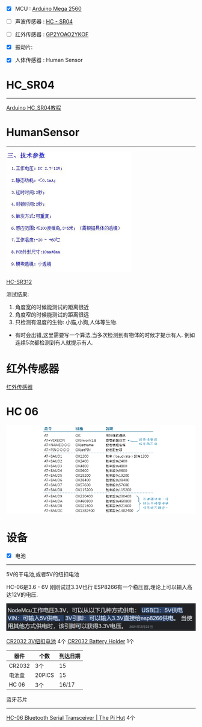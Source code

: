 - [x] MCU : [Arduino Mega 2560](assets/截图_20230626154923.png)
- [ ] 声波传感器 : [HC - SR04](assets/截图_20230626155036.png)
- [ ] 红外传感器 : [GP2YOAO2YKOF](assets/dce3e41fc3c9b3fbfbb9cf8f017b6ec.jpg)
- [x] 振动片:  
- [x] 人体传感器 : Human Sensor


# HC_SR04
___
[Arduino HC_SR04教程](https://projecthub.arduino.cc/Isaac100/getting-started-with-the-hc-sr04-ultrasonic-sensor-7cabe1)




# HumanSensor
___

![](assets/截图_20230627122308.png)



[HC-SR312](https://zhuanlan.zhihu.com/p/144836311)

测试结果:
1. 角度宽的时候能测试的距离很近
2. 角度窄的时候能测试的距离很远
3. 只检测有温度的生物: 小猫,小狗,人体等生物.

- 有时会出错,这里需要写一个算法,当多次检测到有物体的时候才提示有人.
例如连续5次都检测到有人就提示有人.

# 红外传感器
[红外传感器](https://www.aranacorp.com/en/using-a-distance-sensor-gp2y0a21-arduino/)

# HC 06
![](assets/截图_20230713124124.png)

# 设备

- [x] 电池
___
5V的干电池,或者5V的纽扣电池

HC-06是3.6 - 6V 刚刚试过3.3V也行
ESP8266有一个稳压器,理论上可以输入高达12V的电压.

![](assets/截图_20230713101232.png)

[CR2032 3V纽扣电池](https://www.amazon.co.uk/Duracell-Specialty-Lithium-Designed-Wearables/dp/B01CG0TO76/ref=sr_1_5?crid=1SEUJ2F3QAR5L&keywords=CR2032&qid=1689240848&sprefix=cr2032%2Caps%2C101&sr=8-5) 4个 
[CR2032 Battery Holder](https://www.amazon.co.uk/20PCS-CR2032-Battery-Holder-Button-1cell/dp/B09M2SGP7S/ref=sr_1_5?crid=3CBUK6I0MTBQW&keywords=Button%2Bcell%2Bbattery%2Bholder&qid=1689240783&sprefix=button%2Bcell%2Bbattery%2Bholder%2Caps%2C109&sr=8-5&th=1) 1个

| 器件   | 个数   | 到达日期 |
| ------ | ------ | -------- |
| CR2032 | 3个    | 15       |
| 电池盒 | 20PICS | 15       |
| HC 06  | 3个    | 16/17    | 

蓝牙芯片
___
[HC-06 Bluetooth Serial Transceiver | The Pi Hut](https://thepihut.com/products/hc-06-bluetooth-module?variant=38035091062979) 4个